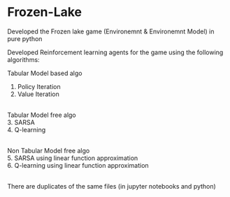 # Frozen-Lake

Developed the Frozen lake game (Environemnt & Environemnt Model) in pure python

Developed Reinforcement learning agents for the game using the following algorithms:

Tabular Model based algo<br>
1. Policy Iteration<br>
2. Value Iteration<br><br>

Tabular Model free algo<br>
3. SARSA<br>
4. Q-learning<br><br>

Non Tabular Model free algo<br>
5. SARSA using linear function approximation<br>
6. Q-learning using linear function approximation<br><br>

There are duplicates of the same files (in jupyter notebooks and python)<br>
